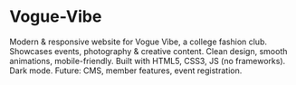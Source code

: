 # Vogue-Vibe
Modern &amp; responsive website for Vogue Vibe, a college fashion club. Showcases events, photography &amp; creative content. Clean design, smooth animations, mobile-friendly. Built with HTML5, CSS3, JS (no frameworks). Dark mode. Future: CMS, member features, event registration.
